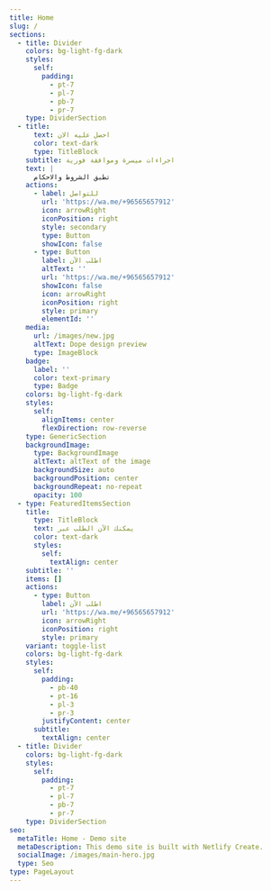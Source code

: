 ```yaml
---
title: Home
slug: /
sections:
  - title: Divider
    colors: bg-light-fg-dark
    styles:
      self:
        padding:
          - pt-7
          - pl-7
          - pb-7
          - pr-7
    type: DividerSection
  - title:
      text: احصل عليه الان
      color: text-dark
      type: TitleBlock
    subtitle: اجراءات ميسرة وموافقة فورية
    text: |
      تطبق الشروط والاحكام 
    actions:
      - label: للتواصل
        url: 'https://wa.me/+96565657912'
        icon: arrowRight
        iconPosition: right
        style: secondary
        type: Button
        showIcon: false
      - type: Button
        label: اطلب الآن
        altText: ''
        url: 'https://wa.me/+96565657912'
        showIcon: false
        icon: arrowRight
        iconPosition: right
        style: primary
        elementId: ''
    media:
      url: /images/new.jpg
      altText: Dope design preview
      type: ImageBlock
    badge:
      label: ''
      color: text-primary
      type: Badge
    colors: bg-light-fg-dark
    styles:
      self:
        alignItems: center
        flexDirection: row-reverse
    type: GenericSection
    backgroundImage:
      type: BackgroundImage
      altText: altText of the image
      backgroundSize: auto
      backgroundPosition: center
      backgroundRepeat: no-repeat
      opacity: 100
  - type: FeaturedItemsSection
    title:
      type: TitleBlock
      text: يمكنك الآن الطلب عبر
      color: text-dark
      styles:
        self:
          textAlign: center
    subtitle: ''
    items: []
    actions:
      - type: Button
        label: اطلب الآن
        url: 'https://wa.me/+96565657912'
        icon: arrowRight
        iconPosition: right
        style: primary
    variant: toggle-list
    colors: bg-light-fg-dark
    styles:
      self:
        padding:
          - pb-40
          - pt-16
          - pl-3
          - pr-3
        justifyContent: center
      subtitle:
        textAlign: center
  - title: Divider
    colors: bg-light-fg-dark
    styles:
      self:
        padding:
          - pt-7
          - pl-7
          - pb-7
          - pr-7
    type: DividerSection
seo:
  metaTitle: Home - Demo site
  metaDescription: This demo site is built with Netlify Create.
  socialImage: /images/main-hero.jpg
  type: Seo
type: PageLayout
---
```

